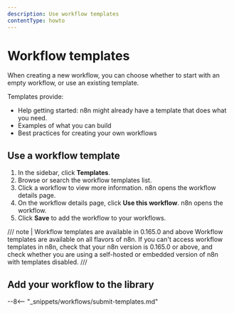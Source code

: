 ```yaml
---
description: Use workflow templates
contentType: howto
---
```


# Workflow templates

When creating a new workflow, you can choose whether to start with an empty workflow, or use an existing template.

Templates provide:

* Help getting started: n8n might already have a template that does what you need.
* Examples of what you can build
* Best practices for creating your own workflows

## Use a workflow template

1. In the sidebar, click **Templates**.
2. Browse or search the workflow templates list.
3. Click a workflow to view more information. n8n opens the workflow details page.
4. On the workflow details page, click **Use this workflow**. n8n opens the workflow.
5. Click **Save** to add the workflow to your workflows.

/// note | Workflow templates are available in 0.165.0 and above
Workflow templates are available on all flavors of n8n. If you can't access workflow templates in n8n, check that your n8n version is 0.165.0 or above, and check whether you are using a self-hosted or embedded version of n8n with templates disabled.
///

## Add your workflow to the library

--8<-- "_snippets/workflows/submit-templates.md"
